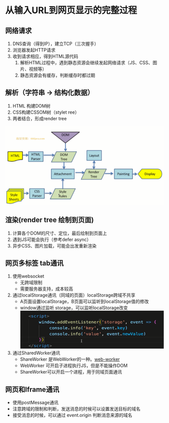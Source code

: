 # 从输入URL到网页显示的完整过程

## 网络请求

1. DNS查询（得到IP），建立TCP（三次握手）
2. 浏览器发起HTTP请求
3. 收到请求相应，得到HTML源代码
    1. 解析HTML过程中，遇到静态资源会继续发起网络请求（JS、CSS、图片、视频等）
    2. 静态资源会有缓存，判断缓存时都过期
        
## 解析（字符串 -> 结构化数据）

1. HTML 构建DOM树
2. CSS构建CSSOM树（stylet ree）
3. 两者结合，形成render tree

![渲染树的生成过程](vx_images/88237383074714.png)

## 渲染(render tree 绘制到页面)

1. 计算各个DOM的尺寸、定位，最后绘制到页面上
2. 遇到JS可能会执行（参考defer async）
3. 异步CSS、图片加载，可能会出发重新渲染


## 网页多标签 tab通讯

1. 使用websocket
    + 无跨域限制
    + 需要服务器支持，成本较高
 2. 通过localStorage通讯（同域的页面）localStorage跨域不共享
    + A页面设置localStorage，B页面可以监听到localStorage值的修改
    + window通过监听 storage，可以监听localStorage改变
    ![storage监听](vx_images/291293448424310.png)
 3. 通过SharedWorker通讯
    + ShareWorker 是WebWorker的一种。[web-worker](https://www.ruanyifeng.com/blog/2018/07/web-worker.html)
    + WebWorker 可开启子进程执行JS，但是不能操作DOM
    + ShareWorker可以开启一个进程，用于同域页面通讯
    
## 网页和Iframe通讯

+ 使用postMessage通讯
+ 注意跨域的限制和判断，发送消息的时候可以设置发送目标的域名
+ 接受消息的时候，可以通过 event.origin 判断消息来源的域名